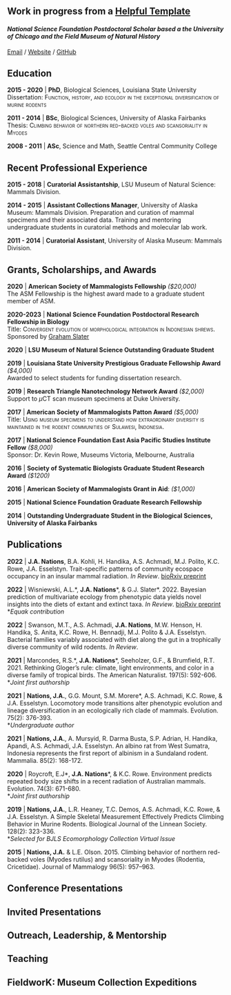 ## **Work in progress from a [ Helpful Template](https://workwithcarolyn.com/blog/digital-cv-guide)**  

#### _National Science Foundation Postdoctoral Scholar based a the University of Chicago and the Field Museum of Natural History_ <br>

[Email](mailto:jonnatiions@gmail.com) / [Website](https://jonnynations.com/) / [GitHub](https://github.com/jonnations/) 

## Education

**2015 - 2020** \| **PhD**, Biological Sciences, Louisiana State University  
Dissertation: <span style="font-variant:small-caps;">Function, history, and ecology in the exceptional diversification of murine rodents </span>  

**2011 - 2014** \| **BSc**, Biological Sciences, University of Alaska Fairbanks  
Thesis: <span style="font-variant:small-caps;">Climbing behavior of northern red-backed voles and scansoriality in Myodes </span>  

**2008 - 2011** \| **ASc**, Science and Math, Seattle Central Community College  

## Recent Professional Experience  

**2015 - 2018** \| **Curatorial Assistantship**, LSU Museum of Natural Science: Mammals Division.  

**2014 - 2015** \| **Assistant Collections Manager**, University of Alaska Museum: Mammals Division.
Preparation and curation of mammal specimens and their associated data. Training and mentoring undergraduate students in curatorial methods and molecular lab work.  

**2011 - 2014** \| **Curatorial Assistant**, University of Alaska Museum: Mammals Division.  

<!--()
Preparation and curation of mammal specimens and their associated data.
Behind­the­scenes tours of the research departments and collection range for public visitors.
Student Conservation Association:
Intern, Denali National Park, University of Alaska Museum, Summer 2014 & Summer 2015
Training 3 underrepresented high school students in museum specimen preparation.
Leading a crew of 15 high school students on a week-long survey of small mammals in Denali National Park.)
-->

## Grants, Scholarships, and Awards  
**2020** \| **American Society of Mammalogists Fellowship** *(\$20,000)*   
The ASM Fellowship is the highest award made to a graduate student member of ASM.  

**2020-2023** \| **National Science Foundation Postdoctoral Research Fellowship in Biology**  
Title: <span style="font-variant:small-caps;">Convergent evolution of morphological integration in Indonesian shrews. </span>   
Sponsored by [Graham Slater](https://fourdimensionalbiology.com/)  

**2020** \| **LSU Museum of Natural Science Outstanding Graduate Student**  

**2019** \| **Louisiana State University Prestigious Graduate Fellowship Award** _(\$4,000)_   
Awarded to select students for funding dissertation research.  

**2019** \| **Research Triangle Nanotechnology Network Award** _(\$2,000)_   
Support to $\mu$CT scan museum specimens at Duke University.  

**2017** \| **American Society of Mammalogists Patton Award** _(\$5,000)_  
Title: <span style="font-variant:small-caps;">Using museum specimens to understand how extraordinary diversity is maintained in the rodent communities of Sulawesi, Indonesia.</span>  

**2017** \| **National Science Foundation East Asia Pacific Studies Institute Fellow** _(\$8,000)_   
Sponsor: Dr. Kevin Rowe, Museums Victoria, Melbourne, Australia  

**2016** \| **Society of Systematic Biologists Graduate Student Research Award** _(\$1200)_  

**2016** \| **American Society of Mammalogists Grant in Aid**: _(\$1,000)_   

**2015** \| **National Science Foundation Graduate Research Fellowship**   

**2014** \| **Outstanding Undergraduate Student in the Biological Sciences, University of Alaska Fairbanks**   

<!--
**Brina Kessel Medal for Excellence in Science: 2013­2014 ($500)**
Awarded to one student annually in the College of Natural Science and Mathematics, UAF.

**Summer Undergraduate Research Award, University of Alaska Fairbanks**: 2013 ($5000) 

**American Society of Mammalogists Travel Award**: 2013 ($300)

**First Place, Best Oral Presentation, UAF Research Day**: 2013 ($1,000)  

**Summer Undergraduate Research Award, University of Alaska Fairbanks**: 2012 ($5,000)  
-->

<!--(Clean up 
[//]: # (UAF Research Day: 2013. Winner, First Place, Best Oral Presentation ($1,000))   

[comment]: # (To attend conference in Philadelphia, PA.    )  

[comment]: # (Fred Beeler Memorial Scholarship: 2012­2013 ($3,000)  )  

[comment]: # (Distributed by UAF to outstanding undergraduate students.  )  

[comment]: # (Summer Undergraduate Research Award: 2012 ($5,000)    )  

[comment]: # (Undergraduate Research and Scholarly Activity (URSA), University of Alaska, Fairbanks.)  )
-->

## Publications

**2022** \| **J.A. Nations**, B.A. Kohli, H. Handika, A.S. Achmadi, M.J. Polito, K.C. Rowe, J.A. Esselstyn. Trait-specific patterns of community ecospace occupancy in an insular mammal radiation. _In Review_. [bioRxiv preprint](https://www.biorxiv.org/content/10.1101/2022.07.15.500274v1)  

**2022** \| Wisniewski, A.L.\*, **J.A. Nations**\*, & G.J. Slater\*. 2022. Bayesian prediction of multivariate ecology from phenotypic data yields novel insights into the diets of extant and extinct taxa. _In Review_. [bioRxiv preprint](https://www.biorxiv.org/content/10.1101/2022.05.05.490807v1)  
\*_Equak contribution_  

**2022** \| Swanson, M.T., A.S. Achmadi, **J.A. Nations**, M.W. Henson, H. Handika, S. Anita, K.C. Rowe, H. Bennadji, M.J. Polito & J.A. Esselstyn. Bacterial families variably associated with diet along the gut in a trophically diverse community of wild rodents. _In Review_.  

**2021** \| Marcondes, R.S.\*, **J.A. Nations**\*, Seeholzer, G.F., & Brumfield, R.T. 2021. Rethinking Gloger’s rule: climate, light environments, and color in a diverse family of tropical birds. The American Naturalist. 197(5): 592-606.   
\*_Joint first authorship_

**2021** \| **Nations, J.A.**, G.G. Mount, S.M. Morere\*, A.S. Achmadi, K.C. Rowe, & J.A. Esselstyn. Locomotory mode transitions alter phenotypic evolution and lineage diversification in an ecologically rich clade of mammals. Evolution. 75(2): 376-393.  
\*_Undergraduate author_  

**2021** \| **Nations, J.A.**, A. Mursyid, R. Darma Busta, S.P. Adrian, H. Handika, Apandi, A.S. Achmadi, J.A. Esselstyn. An albino rat from West Sumatra, Indonesia represents the first report of albinism in a Sundaland rodent. Mammalia. 85(2): 168-172.  

**2020** \| Roycroft, E.J\*, **J.A. Nations**\*, & K.C. Rowe. Environment predicts repeated body size shifts in a recent radiation of Australian mammals. Evolution. 74(3): 671-680.  
\*_Joint first authorship_  

**2019** \| **Nations, J.A.**, L.R. Heaney, T.C. Demos, A.S. Achmadi, K.C. Rowe, & J.A. Esselstyn. A Simple Skeletal Measurement Effectively Predicts Climbing Behavior in Murine Rodents. Biological Journal of the Linnean Society. 128(2): 323-336.  
\*_Selected for BJLS Ecomorphology Collection Virtual Issue_  

**2015** \| **Nations, J.A.** & L.E. Olson. 2015. Climbing behavior of northern red-backed voles (Myodes rutilus) and scansoriality in Myodes (Rodentia, Cricetidae). Journal of Mammalogy 96(5): 957–963.  
<!--
-->

## Conference Presentations  
<!--
MANY TO ADD HERE!!!!
Nations, J.A., E.J. Roycroft, K.C. Rowe. 2019. Bergmann’s Rule in a recent radiation of Australian mammals. Oral presentation. 94rd Annual Meeting of the American Society of Mammalogists: Washington D.C.
Nations, J.A., E.J. Roycroft, K.C. Rowe. 2019. Environment predicts repeated body size shifts in a recent radiation of Australian mammals. Oral presentation. Evolution Joint Meeting, Providence, Rhode Island.
Nations, J.A., J.A. Esselstyn, K.C. Rowe, A.S. Achmadi. 2018. The biogeography of murine locomotion across the Indo-Australian Archipelago. Poster. Evolution Joint Meeting, Montpellier, France.
Nations, J.A., J.A. Esselstyn, K.C. Rowe, A.S. Achmadi. 2018. Oral presentation. The role of locomotor mode in lineage turnover and persistence among Indo-Australian rats and mice. Oral presentation. 93rd Annual Meeting of the American Society of Mammalogists: Manhattan, KS.
Nations, J.A., J.A. Esselstyn, K.C. Rowe, A.S. Achmadi. 2017. The role of in-situ speciation in the generation of biodiversity across the Indo-Australian Archipelago. Oral presentation.12th International Mammalogical Congress, Perth, Western Australia, Australia.
Nations, J.A. & L.E. Olson. 2016. How do voles adapt? Ecomorphology of small-bodied North American rodents. Oral presentation. 96th Annual Meeting of the American Society of Mammalogists, Minneapolis, MN.
Nations, J.A. & L.E. Olson. 2016. Ecomorphological variation in the limbs of small-bodied “generalists:” a test case with voles. Oral presentation. Evolution Conference, Austin, TX.
Nations, J.A. & L.E. Olson. 2014. Is climbing behavior reflected in the morphology of scansorial voles? Oral presentation. 94th Annual Meeting of the American Society of Mammalogists, Oklahoma City, OK.
Nations, J.A. & L.E. Olson. 2013. Scansorial behavior in the Northern Red­backed Vole (Myodes rutilus). Oral Presentation. 93rd Annual Meeting of the American Society of Mammalogists: Philadelphia, PA.
Nations, J.A. 2013. Climbing in the Northern Red­backed Vole (Myodes rutilus). Oral Presentation. University of Alaska Fairbanks Research Day. Winner: 1st place, Best Oral Presentation.
Nations, J.A., E. Fitzgerald, J. Whorley. 2011. The effects of habitat size on small mammal diversity in Seattle City Parks. Poster. 91st Meeting of the American Society of Mammalogists, Portland, OR.
Nations, J.A., E. Fitzgerald, J. Whorley. 2010 Small mammal diversity in Seattle City Parks. Poster. Mary Gates Undergraduate Research Symposium; University of Washington.
-->

## Invited Presentations  

<!--
Sienna, EvoMorph, Canada Museum, 
-->

## Outreach, Leadership, & Mentorship  

## Teaching  

## FieldworK: Museum Collection Expeditions

<!--
Mt. Murud, Sarawak, Malaysia, July - August 2019
Mt. Singgalang, West Sumatra, Indonesia, November - December 2018
Mt. Talamau, West Sumatra, Indonesia, February - April 2018
Mt. Mulu, Sarawak, Malaysia, February – March 2017
Louisiana, 5 field expeditions, 2015 - 2017
Alaska, 10+ field expeditions, 2012 - 2015

-->
